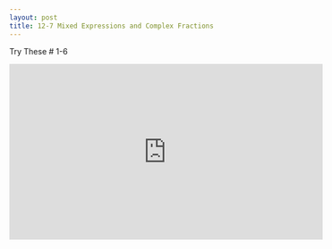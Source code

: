 ```yaml
---
layout: post
title: 12-7 Mixed Expressions and Complex Fractions
---
```

Try These # 1-6
<iframe width="560" height="315" src="https://www.youtube.com/embed/yPi9OX31rR0" frameborder="0" allow="autoplay; encrypted-media" allowfullscreen></iframe>
